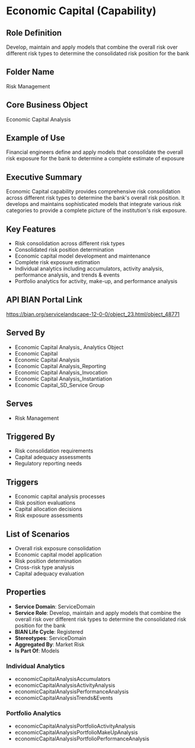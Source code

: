 # Economic Capital (Capability)

## Role Definition
Develop, maintain and apply models that combine the overall risk over different risk types to determine the consolidated risk position for the bank

## Folder Name
Risk Management

## Core Business Object
Economic Capital Analysis

## Example of Use
Financial engineers define and apply models that consolidate the overall risk exposure for the bank to determine a complete estimate of exposure

## Executive Summary
Economic Capital capability provides comprehensive risk consolidation across different risk types to determine the bank's overall risk position. It develops and maintains sophisticated models that integrate various risk categories to provide a complete picture of the institution's risk exposure.

## Key Features
- Risk consolidation across different risk types
- Consolidated risk position determination
- Economic capital model development and maintenance
- Complete risk exposure estimation
- Individual analytics including accumulators, activity analysis, performance analysis, and trends & events
- Portfolio analytics for activity, make-up, and performance analysis

## API BIAN Portal Link
https://bian.org/servicelandscape-12-0-0/object_23.html/object_48771

## Served By
- Economic Capital Analysis_ Analytics Object
- Economic Capital
- Economic Capital Analysis
- Economic Capital Analysis_Reporting
- Economic Capital Analysis_Invocation
- Economic Capital Analysis_Instantiation
- Economic Capital_SD_Service Group

## Serves
- Risk Management

## Triggered By
- Risk consolidation requirements
- Capital adequacy assessments
- Regulatory reporting needs

## Triggers
- Economic capital analysis processes
- Risk position evaluations
- Capital allocation decisions
- Risk exposure assessments

## List of Scenarios
- Overall risk exposure consolidation
- Economic capital model application
- Risk position determination
- Cross-risk type analysis
- Capital adequacy evaluation

## Properties
- **Service Domain**: ServiceDomain
- **Service Role**: Develop, maintain and apply models that combine the overall risk over different risk types to determine the consolidated risk position for the bank
- **BIAN Life Cycle**: Registered
- **Stereotypes**: ServiceDomain
- **Aggregated By**: Market Risk
- **Is Part Of**: Models

### Individual Analytics
- economicCapitalAnalysisAccumulators
- economicCapitalAnalysisActivityAnalysis
- economicCapitalAnalysisPerformanceAnalysis
- economicCapitalAnalysisTrends&Events

### Portfolio Analytics
- economicCapitalAnalysisPortfolioActivityAnalysis
- economicCapitalAnalysisPortfolioMakeUpAnalysis
- economicCapitalAnalysisPortfolioPerformanceAnalysis